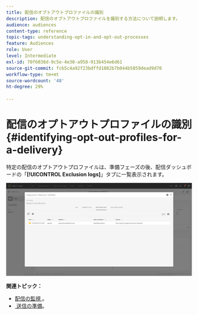 ```yaml
---
title: 配信のオプトアウトプロファイルの識別
description: 配信のオプトアウトプロファイルを識別する方法について説明します。
audience: audiences
content-type: reference
topic-tags: understanding-opt-in-and-opt-out-processes
feature: Audiences
role: User
level: Intermediate
exl-id: 70f6038d-9c5e-4e30-a958-913b454e6d61
source-git-commit: fcb5c4a92f23bdffd1082b7b044b5859dead9d70
workflow-type: tm+mt
source-wordcount: '48'
ht-degree: 29%

---
```


# 配信のオプトアウトプロファイルの識別{#identifying-opt-out-profiles-for-a-delivery}

特定の配信のオプトアウトプロファイルは、準備フェーズの後、配信ダッシュボードの「**[!UICONTROL Exclusion logs]**」タブに一覧表示されます。

![](assets/exclusion_blocklisting.png)

**関連トピック：**

* [&#x200B; 配信の監視 &#x200B;](../../sending/using/monitoring-a-delivery.md#exclusion-logs)。
* [&#x200B; 送信の準備 &#x200B;](../../sending/using/preparing-the-send.md)。
